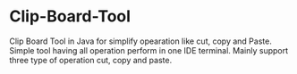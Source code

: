 # Clip-Board-Tool
Clip Board Tool in Java for simplify opearation like cut, copy and Paste.
Simple tool having all operation perform in one IDE terminal.
Mainly support three type of operation cut, copy and paste.
